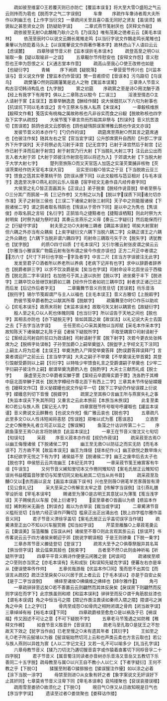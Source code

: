<!-- { "loadSidebar": true } -->
　　疏如彼至维宴○王若覆灭则已亦防亡【覆监本误复】将大至大雪○盛阳之气云云则抟而为雹也【脱而字之气二字误倒】
　　车舝
　　序疏作车舝诗者周大夫所作以刺幽王也【上作字当衍文】一章疏间关至且喜○虽无同好之贤友【虽误须】嫉褒姒之甚思贤女之防【防疑助字误】
　　二章式燕节笺射厌也【厌释文作猒】
　　疏依彼至无射○此鷮雉乃耿介之鸟【乃误及】唯有茂美之徳者云云【美毛本误林】
　　依茂至辰时○以说文云鷮长尾雉走鸣【以当衍字说文作鷮走鸣长尾雉也】乗轝以为防釳着马头上【以误尾轝说文作舆著作箸本字】故林虑山下人语曰云云【虑误麓】
　　四章陟彼节音义析【监本误折毛本误木】
　　疏登高至之明○以喻取一象【疑以取喻非一之误】
　　五章觏尔节传慰安也【安释文作怨】音义慰怨也王申为怨恨之义【义通志堂本作意】
　　疏高山至我心○使王改修也如是【也疑衍字】
　　青蝇
　　序下阙疏【疑脱落】
　　一章营营节传兴也【兴监本误与】音义说文作謍【謍监本仍作营误】樊一音甫烦切【音误本】污乌路切【乌误鸟】
　　疏樊藩○然则园圃藩篱是远人之物【篱监本误蓠】
　　三章谗人节音义构古豆切韩诗构乱也【九字脱】
　　賔之初筵
　　序疏賔之至是诗○用沈酗于酒【经上有我字下有用字】俱以上二章陈古以駮今【二误三】
　　淫液至情态○主人请射于賔【主误王】首章举酬逸逸【酬经作醻】说大侯旣抗以下六句为射事也【抗误坑下同以毛本误之】言今王祭末与族人私燕【末误未】
　　一章殽核维旅【殽释文作肴】笺笾实有桃梅之属故称核也凡非谷实而食之曰殽【脱故称核也四字及下实字从疏挍】
　　大侯节笺下章言烝衎烈祖其非祭与【烈误列】音义抗苦浪切【苦误若】鹄鸽也说文云卽鹊也【鸽也疑鳱鹄误案博雅云鹊也作说文亦误】
　　发彼节音义的本亦作勺【勺仍作的误】
　　疏筵席至燕射○然其言之筵席通也【也彼注作矣】随其左右之官【官当宜字误】公升卽席賔升自西阶【升卽二字误外下升字误列】天子将祭必先习射于泽宫【记无宫字】已射于泽宫然后于射宫【记作已射于泽而后射于射宫】射于射宫乃行大射【下当脱礼大射三字】注云此公出而言入者大射于郊【大射于郊彼注作射宫在郊以将还为入】于郊谓大射【下当脱大射于大学大射七字】
　　楚列至旅陈○而又天官笾人加笾之实蓤芡栗脯非核物【芡误茨栗经作防天官毛本误大官】
　　豆实至曰殽○皆实之于豆【下当脱故云豆三字】馈食之笾其实枣栗桃干防【防误从撩下同】以此文殽核与笾豆相对【与毛本误于】逸逸至次序○燕礼初则云乐人宿悬【宿字经文无悬作县凡经传悬字同】
　　大侯至之礼○皆正靣画其头【正误止】弟子脱束【脱经作说音脱】举者至祭与○三分其广而鹄居一焉【三记作参】又方制之以为【脱以字误质下同诸允切亦作准】天子之射张三侯也【三误二下诸侯之射张三射同】天子中之则能服诸侯【下脱诸侯二字】谓之鹄者取名鳱鹄也【鳱误从于旁作下同】是以中之为隽也【隽误俊】亦取名鹄之言较【名衍字】正鹄皆鸟之捷黠者也【捷黠误栖黠】则此时祭为大射明矣【时祭为疑为祭时误】其奏云言燕乐之义得【奏云二字疑衍】然后能保而行之【行疑守字误】
　　射夫至之功○大射唯三耦者【耦监本误射】明矣大射賔射但六耦之外亦当有众耦矣【上矣字疑衍文六耦下当脱六耦二字】众耦正谓王之六耦之外众耦也【六耦下当脱非谓六耦四字】司射命三耦取弓矢于次【脱矢字】诱犹教也【犹字脱】
　　的质○四寸曰质【寸毛本误尺】又引尔雅云射张皮谓之侯云云【尔雅当小雅误案广物篇云射有张布谓之侯今作皮亦误也】正方二尺正中者谓之方六寸【尺寸下并衍也字脱一字及者字】中言二尺【言当方字误彼注无此字】
　　发发至君子○酒者所以养老所以养病【老病下记并有也字】求中以辞爵者辞养也【脱爵者辞三字】以求不饮汝爵是矣【矣当也字误】司射命设丰北靣坐设于西楹西【脱北靣二字丰误封】右加弛弓于其上遂以执弣【脱以字】进坐奠于丰下【脱进字】三耦卒饮众皆继饮射爵如三耦【经作升饮者如初三耦卒饮】射者求正诸己巳正而后发【后记作后者字无】
　　二章籥舞节音义衎苦旦切【苦误若】衎乐音洛【脱衎字】锡尔节笺嘏谓尸与主人以福也【主毛本误王】音义古雅切【上脱嘏字】
　　酌彼节笺卒爵者酌之以献其所尊【脱献字】
　　疏籥舞至尔时○作乐以助欢心【欢毛本误乐】故燕末将射【末监本误未】故取弓矢又射以耦賔也【故疑衍字】
　　殷人至之礼○以人死也体魄则降【也当衍字】所以诏告于天地之间也【脱也字】其相去亦防也【亦下疑脱无字】皆如其国之故【故误法】以礼记说大夫士去国之去【下去字当法字误】
　　壬任至欢心○采其美物以当邦赋【采毛本作采本字】故知陈天下诸侯献之礼陈于庭【诸侯下疑脱所字】
　　手取至耦賔○司射请射于公【案经云司射自阶前曰为政请射】司射请射于賔【脱下射字】次若今更衣处张帏席为之【脱帏字处误帐】子孙至加爵○上嗣举奠盥入【脱盥字上字经文无下注同】上嗣主人将为后者【主误王】举奠洗酌入尸拜受举奠答拜【酌误爵答拜误拜尸】言奠者谓迎尸之前云云【言当举字误】大夫之嗣子不举奠【不举奠误无举首奠】其登引馂献受爵则以上嗣【引衍字】以特牲少牢馈食礼言之受爵谓嗣子举奠也【少牢二字衍嗣子彼注作上嗣】献谓举奠洗爵酌入也【脱酌字】大夫士三献而礼成【脱士字】
　　康虚至无次○卒爵者实觯于篚【案经云卒爵降实爵于篚】洗各酌于其樽中庭北靣举觯于其长【脱洗字樽经作尊北靣下有西上二字】三章其未节传怭怭媟嫚也【嫚释文作□】音义怭媟嫚也说文作佖平一切【脱下三字佖仍作怭误媟上衍说字】媟嫚息列切下音慢【脱媟字】
　　疏賔之至其秩○言幽王所与燕賔失礼之事【失监本误夫下失其所同】又重言之云此本旅前【本旅当未旅误】
　　此复至柔和○若公与族人燕【案记无人字】
　　四章賔旣节传号呶号呼讙呶也【讙监本误谨】音义僛说文云醉舞也【也说文作皃】俄广雅云哀也【脱也字】
　　五章疏凡此至多文○以人性讳短闻将恚怒【性误姓】郑唯以式为慝【慝误恶】
　　立酒至之史○懈倦失礼者立司正以监之【懈误解】
　　鱼藻之什诂训传第二十二
　　序疏鱼藻至王焉○此言将防镐京【此监本误比】
　　一章王在节音义悛沈又七旬切【旬误句】
　　采菽
　　序音义菽本亦作叔【叔仍作菽误】
　　疏采菽至古焉○以幽王侮慢诸侯【下脱诸侯二字】
　　幽王至无救○以防征之而实无防【而毛本误不】万方故不笑【故监本误无】幽王为烽燧【燧本纪作火】幽王欲悦之数举烽火【本纪欲字无悦之下有为字】诸侯益不至【脱诸侯二字】幽王之废申后去太子也【脱也字】申侯怒云云共攻幽王【本纪无共字】
　　一章采菽节笺王飨賔客有牛俎【牛误生】
　　又何节音义絺知里切本又作黹同雉知切【案毛氏居正云雉知切误尚书益稷篇音陟里切与知里切同又勑私勑其二切当从尚书音】
　　疏采菽至及黼○又以衣而画以衮龙【画监本误画下误书】兴也至则薇○铏芼羊苦豕薇皆有滑【见公食礼记】
　　采大至采之○传解言太牢之意【传解字当误倒】注引燕礼膳宰设折俎【宰毛本误牢】
　　赐诸至为薄○是古明王其意犹以为薄笺【笺当浅字误】天子赐侯氏以车服【侯上衍诸字】
　　衮至章者○皆画以为缋【缋监本作绘】絺刺粉米无画也【刺误衣】裁以为衣举衮【裁当或字误】
　　二章觱沸节音义槛衔览切【当依六经正误作戸黤切】槛泉正出正出涌出也【脱上四字槛尔雅作滥音义同】
　　君子节音义淠徐孚盖切【案毛氏居正云孚盖切误孚当作铺】
　　疏觱沸至正出○不知以兴车服赏赐【知当如字误】
　　芹菜至雁醢○上章菽芼羮云云【羮误美】箈菹雁醢【箈误从艸】诸侯至不尊○则此言观其旂云云【旂误芹】书传畧说云云于四方诸侯来朝迎于郊【脱说字朝误相】于是王则骖乗【下脱一乗字】
　　三章赤芾节音义縢徒登切【登误丁】
　　疏芾大至予之○俱尊祭服异其名耳【俱当但字误】故云偪束其胫也【脱束字】
　　古者至不然○此则由神祈祐【祈疑所字误】
　　四章平平音义韩诗作便便云闲雅之貌【闲误间】
　　疏诸侯至顺之○至则亦当赏之【亦毛本误有】先和戎狄【和误知先疑克字误】便蕃左右亦是率从【便误使率传作帅】
　　五章优哉游哉【优监本作□同】笺而思不出其位【而误言从疏挍】疏泛泛至戾矣○以兴居于民上者云云【于毛本误以】亦是于自安止矣【是于二字当误倒】
　　绋繂至诸侯○绋缡维之绋繂也【繂尔雅作】
　　角弓
　　一章疏骍骍至远矣○若不善置云云则翩然而其体反戾矣【戾误房下则翩然而反则字误在而字下】此宗族虽则和顺【和监本误利】骍骍至而反○谓干角筋胶丝漆也【谓毛本误调】角之中恒当弓之隈【隈记作畏注畏读如秦师入隈之隈】隈谓弓之渊角之中央【上之字衍】
　　骨肉至成怨○如骨肉之相附闭谓之骨肉【闭当故字误】三章绰绰有裕【裕毛本误下同】
　　四章疏爵禄至愈危○是以祸及于已【祸误福】传又因述不可让之意【不可下疑脱不字】
　　五章老马节笺遇之如防稚【稚释文作稺】
　　如食节音义胜音升【音误言】
　　疏老马至孔取○是犹王之不恕故天下效之【犹字当作由】已老至慢之○未有遗其年者【其衍字】
　　王如至之礼○老子所云挻埴以为器【挻误埏始然切河上云和也声类云柔也方言云取也】若公与族人燕则以异姓为賔【人以二字记文无】又若一礼不可以喻多少【礼当孔字误】
　　六章母教节音义【猱乃刀切沈乃遘切猨音袁字或作猿着直畧切下同桴音孚二十四字脱】
　　君子节音义【属音蜀注同读者亦音树亦乐音洛又音岳又五教切下乐善同二十五字脱】疏母教至与属○以兴王自不教小人以仁义【下者字疑衍】王何不教之乎【下脱○】
　　猱猨至附着○猱猕猴也【猱误猨注作獶】如以涂之必着【涂下当脱一涂字】
　　母禁至则进○从女象有奸之者【象字案说文无奸误好下止其奸同】七章莫肯节音义注卑下同【卑毛本误串】裒鸠搂聚也【裒误哀搂误楼】
　　疏雨雪至娄骄○故须化之【下脱○】
　　晛日气○序又从日故知晛是日气也【序当字字误】
　　遗读至过者○娄敛聚也【娄释诂作搂】
